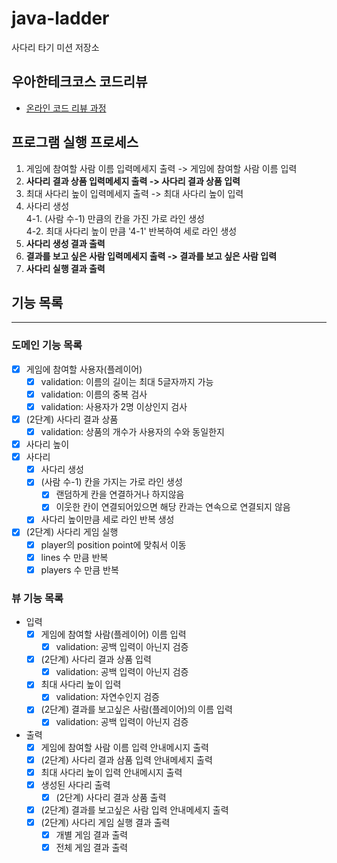 # java-ladder

사다리 타기 미션 저장소

## 우아한테크코스 코드리뷰

- [온라인 코드 리뷰 과정](https://github.com/woowacourse/woowacourse-docs/blob/master/maincourse/README.md)

## 프로그램 실행 프로세스

1. 게임에 참여할 사람 이름 입력메세지 출력 -> 게임에 참여할 사람 이름 입력
2. **사다리 결과 상품 입력메세지 출력 -> 사다리 결과 상품 입력** 
3. 최대 사다리 높이 입력메세지 출력 -> 최대 사다리 높이 입력 
4. 사다리 생성<br>
   4-1. (사람 수-1) 만큼의 칸을 가진 가로 라인 생성<br>
   4-2. 최대 사다리 높이 만큼 '4-1' 반복하여 세로 라인 생성
5. **사다리 생성 결과 출력** 
6. **결과를 보고 싶은 사람 입력메세지 출력 -> 결과를 보고 싶은 사람 입력**
7. **사다리 실행 결과 출력**

## 기능 목록

---

### 도메인 기능 목록

- [x] 게임에 참여할 사용자(플레이어)
  - [x] validation: 이름의 길이는 최대 5글자까지 가능
  - [x] validation: 이름의 중복 검사
  - [x] validation: 사용자가 2명 이상인지 검사
- [x] (2단계) 사다리 결과 상품
  - [x] validation: 상품의 개수가 사용자의 수와 동일한지
- [x] 사다리 높이
- [x] 사다리
  - [x] 사다리 생성
  - [x] (사람 수-1) 칸을 가지는 가로 라인 생성
    - [x] 랜덤하게 칸을 연결하거나 하지않음
    - [x] 이웃한 칸이 연결되어있으면 해당 칸과는 연속으로 연결되지 않음
  - [x] 사다리 높이만큼 세로 라인 반복 생성
- [x] (2단계) 사다리 게임 실행
  - [x] player의 position point에 맞춰서 이동
  - [x] lines 수 만큼 반복
  - [x] players 수 만큼 반복

### 뷰 기능 목록

- 입력
  - [x] 게임에 참여할 사람(플레이어) 이름 입력
    - [x] validation: 공백 입력이 아닌지 검증
  - [x] (2단계) 사다리 결과 상품 입력
    - [x] validation: 공백 입력이 아닌지 검증
  - [x] 최대 사다리 높이 입력
    - [x] validation: 자연수인지 검증
  - [x] (2단계) 결과를 보고싶은 사람(플레이어)의 이름 입력
    - [x] validation: 공백 입력이 아닌지 검증

- 출력
  - [x] 게임에 참여할 사람 이름 입력 안내메시지 출력
  - [x] (2단계) 사다리 결과 삼품 입력 안내메세지 출력
  - [x] 최대 사다리 높이 입력 안내메시지 출력
  - [x] 생성된 사다리 출력
    - [x] (2단계) 사다리 결과 상품 출력
  - [x] (2단계) 결과를 보고싶은 사람 입력 안내메세지 출력
  - [x] (2단계) 사다리 게임 실행 결과 출력
    - [x] 개별 게임 결과 출력
    - [x] 전체 게임 결과 출력
